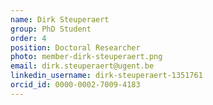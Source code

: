 ```yaml
---
name: Dirk Steuperaert
group: PhD Student
order: 4
position: Doctoral Researcher
photo: member-dirk-steuperaert.png
email: dirk.steuperaert@ugent.be
linkedin_username: dirk-steuperaert-1351761
orcid_id: 0000-0002-7009-4183
---
```


